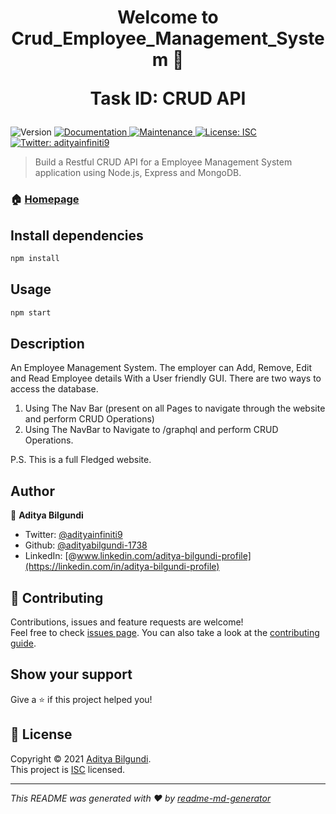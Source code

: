 <h1 align="center">Welcome to Crud_Employee_Management_System 👋 
  
  Task ID: CRUD API</h1>
<p>
  <img alt="Version" src="https://img.shields.io/badge/version-1.0.0-blue.svg?cacheSeconds=2592000" />
  <a href="https://github.com/adityabilgundi-1738/crud_api#readme" target="_blank">
    <img alt="Documentation" src="https://img.shields.io/badge/documentation-yes-brightgreen.svg" />
  </a>
  <a href="https://github.com/adityabilgundi-1738/crud_api/graphs/commit-activity" target="_blank">
    <img alt="Maintenance" src="https://img.shields.io/badge/Maintained%3F-yes-green.svg" />
  </a>
  <a href="https://github.com/adityabilgundi-1738/crud_api/blob/master/LICENSE" target="_blank">
    <img alt="License: ISC" src="https://img.shields.io/github/license/adityabilgundi-1738/Crud_Employee_Management_System" />
  </a>
  <a href="https://twitter.com/adityainfiniti9" target="_blank">
    <img alt="Twitter: adityainfiniti9" src="https://img.shields.io/twitter/follow/adityainfiniti9.svg?style=social" />
  </a>
</p>

> Build a Restful CRUD API for a Employee Management System application using Node.js, Express and MongoDB.

### 🏠 [Homepage](https://github.com/adityabilgundi-1738/crud_api#readme)

## Install dependencies

```sh
npm install
```

## Usage

```sh
npm start
```

## Description

An Employee Management System. The employer can Add, Remove, Edit and Read Employee details With a User friendly GUI.
There are two ways to access the database. 
1. Using The Nav Bar (present on all Pages to navigate through the website and perform CRUD Operations)
2. Using The NavBar to Navigate to /graphql and perform CRUD Operations.

P.S. This is a full Fledged website.

## Author

👤 **Aditya Bilgundi**

* Twitter: [@adityainfiniti9](https://twitter.com/adityainfiniti9)
* Github: [@adityabilgundi-1738](https://github.com/adityabilgundi-1738)
* LinkedIn: [@www.linkedin.com/aditya-bilgundi-profile](https://linkedin.com/in/aditya-bilgundi-profile)

## 🤝 Contributing

Contributions, issues and feature requests are welcome!<br />Feel free to check [issues page](https://github.com/adityabilgundi-1738/crud_api/issues). You can also take a look at the [contributing guide](https://github.com/adityabilgundi-1738/crud_api/blob/master/CONTRIBUTING.md).

## Show your support

Give a ⭐️ if this project helped you!

## 📝 License

Copyright © 2021 [Aditya Bilgundi](https://github.com/adityabilgundi-1738).<br />
This project is [ISC](https://github.com/adityabilgundi-1738/crud_api/blob/master/LICENSE) licensed.

***
_This README was generated with ❤️ by [readme-md-generator](https://github.com/kefranabg/readme-md-generator)_
